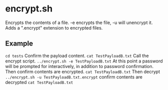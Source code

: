 # encrypt.sh
Encrypts the contents of a file. -e encrypts the file, -u will unencrypt it.
Adds a ".encrypt" extension to encrypted files.

## Example
`cd tests`
Confirm the payload content.
`cat TestPayloadB.txt`
Call the encrypt script.
`../encrypt.sh -e TestPayloadB.txt`
At this point a password will be prompted for interactively, in addition to password confirmation.
Then confirm contents are encrypted.
`cat TestPayloadB.txt`
Then decrypt
`../encrypt.sh -u TestPayloadB.txt.encrypt`
confirm contents are decrypted
`cat TestPayloadB.txt`